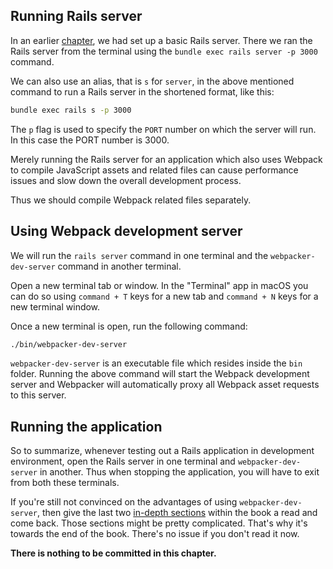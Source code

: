 ## Running Rails server

In an earlier [chapter](/learn-rubyonrails/introduction-to-the-rails-application), we had set up a basic Rails server. There we ran the
Rails server from the terminal using the `bundle exec rails server -p 3000`
command.

We can also use an alias, that is `s` for `server`, in the above mentioned
command to run a Rails server in the shortened format, like this:

```bash
bundle exec rails s -p 3000
```

The `p` flag is used to specify the `PORT` number on which the server will run.
In this case the PORT number is 3000.

Merely running the Rails server for an application which also uses Webpack to
compile JavaScript assets and related files can cause performance issues and
slow down the overall development process.

Thus we should compile Webpack related files separately.

## Using Webpack development server

We will run the `rails server` command in one terminal and the
`webpacker-dev-server` command in another terminal.

Open a new terminal tab or window. In the "Terminal" app in macOS you can do so
using `command + T` keys for a new tab and `command + N` keys for a new terminal
window.

Once a new terminal is open, run the following command:

```bash
./bin/webpacker-dev-server
```

`webpacker-dev-server` is an executable file which resides inside the `bin`
folder. Running the above command will start the Webpack development server and
Webpacker will automatically proxy all Webpack asset requests to this server.

## Running the application

So to summarize, whenever testing out a Rails application in development
environment, open the Rails server in one terminal and `webpacker-dev-server` in
another. Thus when stopping the application, you will have to exit from both
these terminals.

If you're still not convinced on the advantages of using `webpacker-dev-server`,
then give the last two
[in-depth sections](/learn-rubyonrails/webpacker-in-depth#downside-of-not-running-webpack-development-server-during-development)
within the book a read and come back. Those sections might be pretty
complicated. That's why it's towards the end of the book. There's no issue if
you don't read it now.

**There is nothing to be committed in this chapter.**
